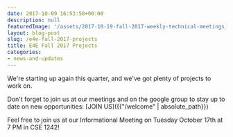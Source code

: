 ```yaml
---
date: 2017-10-09 16:53:50+00:00
description: null
featuredImage: '/assets/2017-10-19-fall-2017-weekly-technical-meetings_e4e-fall.jpg'
layout: blog-post
slug: /e4e-fall-2017-projects
title: E4E Fall 2017 Projects
categories:
- news-and-updates
---
```


We're starting up again this quarter, and we've got plenty of projects to work on.

Don't forget to join us at our meetings and on the google group to stay up to date on new opportunities: [JOIN US]({{"/welcome" | absolute_path}})

Feel free to join us at our Informational Meeting on Tuesday October 17th at 7 PM in CSE 1242!
